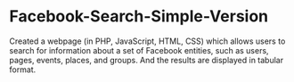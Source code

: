 # Facebook-Search-Simple-Version
Created a webpage (in PHP, JavaScript, HTML, CSS) which allows users to search for information about a set of Facebook entities, such as users, pages, events, places, and groups. And the results are displayed in tabular format.
